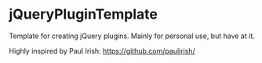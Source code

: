 jQueryPluginTemplate
====================

Template for creating jQuery plugins. Mainly for personal use, but have at it.

Highly inspired by Paul Irish: https://github.com/paulirish/

